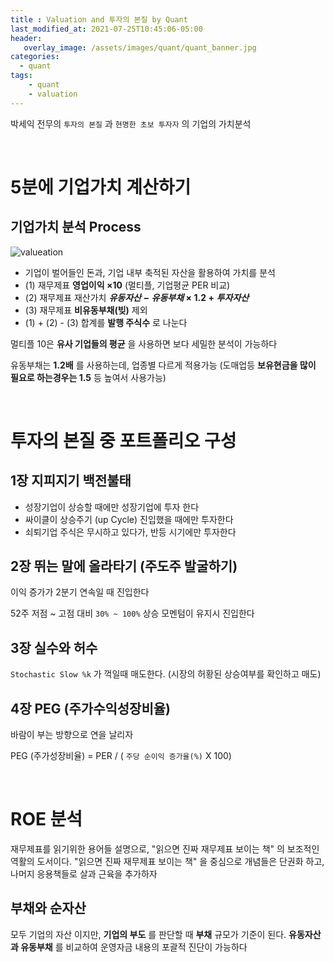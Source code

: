 ```yaml
---
title : Valuation and 투자의 본질 by Quant
last_modified_at: 2021-07-25T10:45:06-05:00
header:
   overlay_image: /assets/images/quant/quant_banner.jpg
categories:
  - quant
tags: 
    - quant
    - valuation
---
```


박세익 전무의 `투자의 본질` 과 `현명한 초보 투자자` 의 기업의 가치분석

<br/>

# 5분에 기업가치 계산하기

## 기업가치 분석 Process

![valueation](/assets/images/quant/valuation_basic.jpeg)

- 기업이 벌어들인 돈과, 기업 내부 축적된 자산을 활용하여 가치를 분석
- (1) 재무제표 **영업이익 $\times 10$** (멀티플, 기업평균 PER 비교)
- (2) 재무제표 재산가치 **$유동자산 - 유동부채 \times1.2 + 투자자산$**
- (3) 재무제표 **비유동부채(빚)** 제외
- (1) + (2) - (3) 합계를 **발행 주식수** 로 나눈다

멀티플 10은 **유사 기업들의 평균** 을 사용하면 보다 세밀한 분석이 가능하다

유동부채는 **1.2배** 를 사용하는데, 업종별 다르게 적용가능 (도매업등 **보유현금을 많이 필요로 하는경우는 1.5** 등 높여서 사용가능)

<br/>

# 투자의 본질 중 포트폴리오 구성

## 1장 지피지기 백전불태

- 성장기업이 상승할 때에만 성장기업에 투자 한다
- 싸이클이 상승주기 (up Cycle) 진입했을 때에만 투자한다
- 쇠퇴기업 주식은 무시하고 있다가, 반등 시기에만 투자한다

## 2장 뛰는 말에 올라타기 (주도주 발굴하기)

이익 증가가 2분기 연속일 때 진입한다

52주 저점 ~ 고점 대비 `30% ~ 100%` 상승 모멘텀이 유지시 진입한다

## 3장 실수와 허수

`Stochastic Slow %k` 가 꺽일때 매도한다. (시장의 허황된 상승여부를 확인하고 매도)

## 4장 PEG (주가수익성장비율)

바람이 부는 방향으로 연을 날리자

PEG (주가성장비율) = PER / ( `주당 순이익 증가율(%)` X 100)

<br/>

# ROE 분석

재무제표를 읽기위한 용어들 설명으로, "읽으면 진짜 재무제표 보이는 책" 의 보조적인 역활의 도서이다.  "읽으면 진짜 재무제표 보이는 책" 을 중심으로 개념들은 단권화 하고, 나머지 응용책들로 살과 근육을 추가하자


## 부채와 순자산
모두 기업의 자산 이지만, **기업의 부도** 를 판단할 때 **부채** 규모가 기준이 된다. **유동자산과 유동부채** 를 비교하여 운영자금 내용의 포괄적 진단이 가능하다